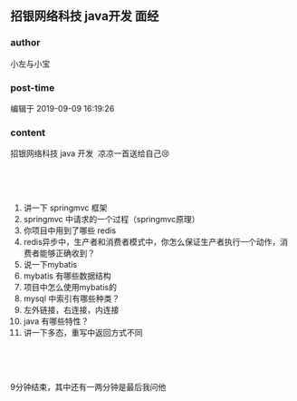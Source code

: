 ## 招银网络科技  java开发 面经
### author 
小左与小宝
### post-time 

编辑于  2019-09-09 16:19:26
### content 
<div class="post-topic-des nc-post-content">
 <p>
  招银网络科技
  <span>
   java
  </span>
  开发  凉凉一首送给自己😢
 </p>
 <p>
  <br/>
 </p>
 <p>
  <br/>
 </p>
 <ol>
  <li>
   <span>
    讲一下
   </span>
   springmvc
   <span>
    框架
   </span>
  </li>
  <li>
   springmvc
   <span>
    中请求的一个过程（springmvc原理）
   </span>
  </li>
  <li>
   你项目中用到了哪些
   <span>
    redis
   </span>
  </li>
  <li>
   redis异步中，生产者和消费者模式中，你怎么保证生产者执行一个动作，消费者能够正确收到？
  </li>
  <li>
   说一下mybatis
  </li>
  <li>
   mybatis
   <span>
    有哪些数据结构
   </span>
  </li>
  <li>
   <span>
    项目中怎么使用mybatis的
   </span>
  </li>
  <li>
   <span>
    mysql
   </span>
   中索引有哪些种类？
  </li>
  <li>
   左外链接，右连接，内连接
  </li>
  <li>
   <span>
    java
   </span>
   有哪些特性？
  </li>
  <li>
   讲一下多态，重写中返回方式不同
   <span>
    <span>
    </span>
   </span>
  </li>
 </ol>
 <p>
  <br/>
 </p>
 <div>
  <span>
   <span>
    <br/>
   </span>
  </span>
 </div>
 <p>
  <span>
   9分钟结束，其中还有一两分钟是最后我问他
  </span>
 </p>
 <p>
  <br/>
 </p>
</div>
